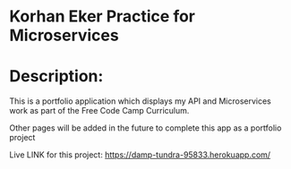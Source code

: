 
# Korhan Eker Practice for Microservices

# Description:

This is a portfolio application which displays my API and Microservices work as part of the Free Code Camp Curriculum. 

Other pages will be added in the future to complete this app as a portfolio project

Live LINK for this project: https://damp-tundra-95833.herokuapp.com/
